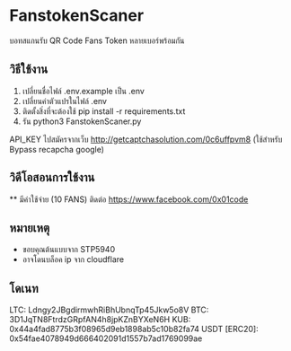 # FanstokenScaner
บอทสแกนรับ QR Code Fans Token หลายเบอร์พร้อมกัน


## วิธีใช้งาน
1. เปลี่ยนชื่อไฟล์ .env.example เป็น .env
2. เปลี่ยนค่าตัวแปรในไฟล์ .env
3. ติดตั้งสิ่งที่จะต้องใช้ pip install -r requirements.txt
4. รัน python3 FanstokenScaner.py

API_KEY ไปสมัครจากเว็บ http://getcaptchasolution.com/0c6uffpvm8 (ใช้สำหรับ Bypass recapcha google)

## วิดีโอสอนการใช้งาน
** มีค่าใช้จ่าย (10 FANS) ติดต่อ https://www.facebook.com/0x01code

## หมายเหตุ
- ขอบคุณต้นแบบจาก STP5940
- อาจโดนบล็อค ip จาก cloudflare

## โดเนท
LTC: Ldngy2JBgdirmwhRiBhUbnqTp45Jkw5o8V
BTC: 3D1JqTN8FtrdzGRpfAN4h8jpKZnBYXeN6H
KUB: 0x44a4fad8775b3f08965d9eb1898ab5c10b82fa74
USDT [ERC20]: 0x54fae4078949d666402091d1557b7ad1769099ae
